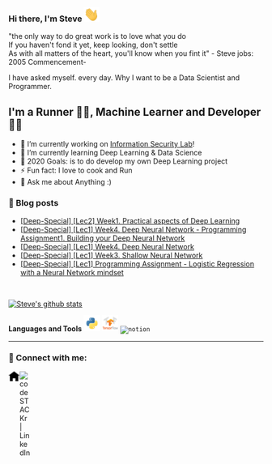 ### Hi there, I'm Steve <img src="https://github.com/Steve-YJ/Steve-yj/blob/main/wave.gif" width="30px">
"the only way to do great work is to love what you do<br>
If you haven't fond it yet, keep looking, don't settle<br>
As with all matters of the heart, you'll know when you fint it" - Steve jobs: 2005 Commencement- <br>

I have asked myself. every day. Why I want to be a Data Scientist and Programmer. 
<br>

## I'm a Runner 🏃🏻, Machine Learner and Developer 👨‍💻
- 🔭 I’m currently working on [Information Security Lab][profile]!
- 🌱 I’m currently learning Deep Learning & Data Science
- 📗 2020 Goals: is to do develop my own Deep Learning project
- ⚡ Fun fact: I love to cook and Run
- 💬 Ask me about Anything :)

### 📕 Blog posts
<!-- BLOG-POST-LIST:START -->
- [[Deep-Special] [Lec2] Week1. Practical aspects of Deep Learning](https://deepinsight.tistory.com/155)
- [[Deep-Special] [Lec1] Week4. Deep Neural Network - Programming Assignment1. Building your Deep Neural Network](https://deepinsight.tistory.com/154)
- [[Deep-Special] [Lec1] Week4. Deep Neural Network](https://deepinsight.tistory.com/153)
- [[Deep-Special] [Lec1] Week3. Shallow Neural Network](https://deepinsight.tistory.com/152)
- [[Deep-Special] [Lec1] Programming Assignment - Logistic Regression with a Neural Network mindset](https://deepinsight.tistory.com/151)
<!-- BLOG-POST-LIST:END -->
<br>

[![Steve's github stats](https://github-readme-stats.vercel.app/api?username=steve-yj&show_icons=true&theme=dark)](https://github.com/steve-yj/github-readme-stats)<br>

**Languages and Tools** 
<code><img alt="Python" src="https://raw.githubusercontent.com/github/explore/80688e429a7d4ef2fca1e82350fe8e3517d3494d/topics/python/python.png" width="32"></code>
<code><img alt="tensorflow" src="https://raw.githubusercontent.com/github/explore/80688e429a7d4ef2fca1e82350fe8e3517d3494d/topics/tensorflow/tensorflow.png" width="32"></code>
<code><img alt="notion" height="20" src="http://logovectordl.com/wp-content/uploads/2019/11/notion-labs-inc-logo-vector.png"></code>

---
### 📩 Connect with me:

[<img align="left" alt="deepinsight.tisroty.com" width="22px" src="https://github.com/iconic/open-iconic/blob/master/svg/home.svg" />][website]
[<img align="left" alt="codeSTACKr | LinkedIn" width="22px" src="https://cdn.jsdelivr.net/npm/simple-icons@v3/icons/linkedin.svg" />][linkedin]


[profile]: https://www.notion.so/youngjoenlee/Steve-Lee-s-Portfolio-1425acd960b541c8a48adf8bb712c67e
[website]: https://deepinsight.tistory.com/
[linkedin]: https://www.linkedin.com/in/youngjeon-lee-50b033196/